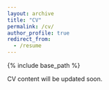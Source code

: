 ```yaml
---
layout: archive
title: "CV"
permalink: /cv/
author_profile: true
redirect_from:
  - /resume
---
```


{% include base_path %}

CV content will be updated soon.
